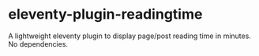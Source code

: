 # eleventy-plugin-readingtime

A lightweight eleventy plugin to display page/post reading time in minutes. No dependencies.
